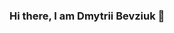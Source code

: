 ### Hi there, I am Dmytrii Bevziuk 👋

<!--
**dburdin/dburdin** is a ✨ _special_ ✨ repository because its `README.md` (this file) appears on your GitHub profile.

Here are some ideas to get you started:

- 🔭 I’m currently working on full-stack things
- 🌱 I’m currently learning everything I can find
- 📫 How to reach me: dbevziuk.tech@gmail.com
- ⚡ Fun fact: The Eiffel Tower can be 15 cm taller during the summer
-->


